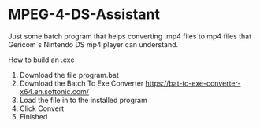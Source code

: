 # MPEG-4-DS-Assistant
Just some batch program that helps converting .mp4 files to mp4 files that Gericom`s Nintendo DS mp4 player can understand.

How to build an .exe

1. Download the file program.bat
2. Download the Batch To Exe Converter https://bat-to-exe-converter-x64.en.softonic.com/
3. Load the file in to the installed program
4. Click Convert 
5. Finished
